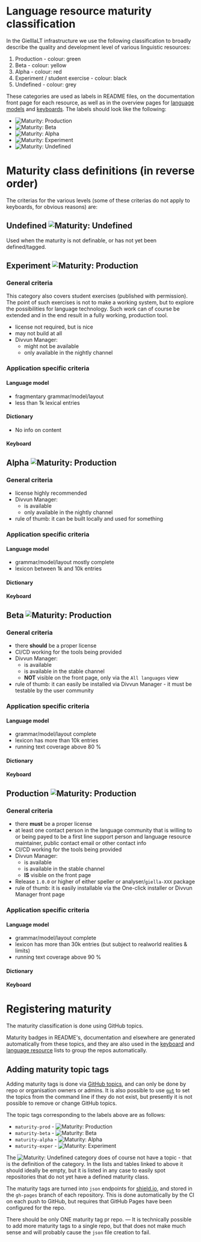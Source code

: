 # Language resource maturity classification

In the GielllaLT infrastructure we use the following classification to broadly describe the quality and development level of various linguistic resources:

1. Production - colour: green
1. Beta - colour: yellow
1. Alpha - colour: red
1. Experiment / student exercise - colour: black
1. Undefined - colour: grey

These categories are used as labels in README files, on the documentation front page for each resource, as well as in the overview pages for [language models](LanguageModels.md) and [keyboards](KeyboardLayouts.md). The labels should look like the following:

* ![Maturity: Production](https://img.shields.io/badge/Maturity-Production-brightgreen.svg)
* ![Maturity: Beta      ](https://img.shields.io/badge/Maturity-Beta-yellow.svg)
* ![Maturity: Alpha     ](https://img.shields.io/badge/Maturity-Alpha-red.svg)
* ![Maturity: Experiment](https://img.shields.io/badge/Maturity-Experiment-black.svg)
* ![Maturity: Undefined ](https://img.shields.io/badge/Maturity-Undefined-lightgrey.svg)

# Maturity class definitions (in reverse order)

The criterias for the various levels (some of these criterias do not apply to keyboards, for obvious reasons) are:

## Undefined ![Maturity: Undefined](https://img.shields.io/badge/Maturity-Undefined-lightgrey.svg)

Used when the maturity is not definable, or has not yet been defined/tagged.

## Experiment ![Maturity: Production](https://img.shields.io/badge/Maturity-Experiment-black.svg)

### General criteria

This category also covers student exercises (published with permission). The point of such exercises is not to make a working system, but to explore the possibilities for language technology. Such work can of course be extended and in the end result in a fully working, production tool.

* license not required, but is nice
* may not build at all
* Divvun Manager:
    * might not be available
    * only available in the nightly channel

### Application specific criteria

#### Language model
* fragmentary grammar/model/layout
* less than 1k lexical entries

#### Dictionary
* No info on content

#### Keyboard

## Alpha ![Maturity: Production](https://img.shields.io/badge/Maturity-Alpha-red.svg)

### General criteria
* license highly recommended
* Divvun Manager:
    * is available
    * only available in the nightly channel
* rule of thumb: it can be built locally and used for something

### Application specific criteria

#### Language model
* grammar/model/layout mostly complete
* lexicon between 1k and 10k entries

#### Dictionary

#### Keyboard


## Beta ![Maturity: Production](https://img.shields.io/badge/Maturity-Beta-yellow.svg)

### General criteria
* there **should** be a proper license
* CI/CD working for the tools being provided
* Divvun Manager:
    * is available
    * is available in the stable channel
    * **NOT** visible on the front page, only via the `All languages` view
* rule of thumb: it can easily be installed via Divvun Manager - it must be testable by the user community

### Application specific criteria

#### Language model
* grammar/model/layout complete
* lexicon has more than 10k entries
* running text coverage above 80 %

#### Dictionary

#### Keyboard

## Production ![Maturity: Production](https://img.shields.io/badge/Maturity-Production-rightgreen.svg)

### General criteria
* there **must** be a proper license
* at least one contact person in the language community that is willing to or being payed to be a first line support person and language resource maintainer, public contact email or other contact info
* CI/CD working for the tools being provided
* Divvun Manager:
    * is available
    * is available in the stable channel
    * **IS** visible on the front page
* Release `1.0.0` or higher of either speller or analyser/`giella-XXX` package
* rule of thumb: it is easily installable via the One-click installer or Divvun Manager front page

### Application specific criteria

#### Language model

* grammar/model/layout complete
* lexicon has more than 30k entries (but subject to realworld realities & limits)
* running text coverage above 90 %

#### Dictionary

#### Keyboard

# Registering maturity

The maturity classification is done using GitHub topics.

Maturity badges in README's, documentation and elsewhere are generated automatically from these topics, and they are also used in the [keyboard](keyboards/KeyboardLayouts.md) and [language resource](LanguageModels.md) lists to group the repos automatically.

## Adding maturity topic tags

Adding maturity tags is done via [GitHub topics](https://docs.github.com/en/github/administering-a-repository/managing-repository-settings/classifying-your-repository-with-topics), and can only be done by repo or organisation owners or admins. It is also possible to use [`gut`](https://giellalt.github.io/infra/GutUsageExamples.html#task-9-manage-topics-info) to set the topics from the command line if they do not exist, but presently it is not possible to remove or change GitHub topics.

The topic tags corresponding to the labels above are as follows:

* `maturity-prod`  - ![Maturity: Production](https://img.shields.io/badge/Maturity-Production-brightgreen.svg)
* `maturity-beta`  - ![Maturity: Beta      ](https://img.shields.io/badge/Maturity-Beta-yellow.svg)
* `maturity-alpha` - ![Maturity: Alpha     ](https://img.shields.io/badge/Maturity-Alpha-red.svg)
* `maturity-exper` - ![Maturity: Experiment](https://img.shields.io/badge/Maturity-Experiment-black.svg)

The ![Maturity: Undefined ](https://img.shields.io/badge/Maturity-Undefined-lightgrey.svg) category does of course not have a topic - that is the definition of the category. In the lists and tables linked to above it should ideally be empty, but it is listed in any case to easily spot repositories that do not yet have a defined maturity class.

The maturity tags are turned into `json` endpoints for [shield.io](https://shield.io), and stored in the `gh-pages` branch of each repository. This is done automatically by the CI on each push to GitHub, but requires that GitHub Pages have been configured for the repo.

There should be only ONE maturity tag pr repo. — It is technically possible to add more maturity tags to a single repo, but that does not make much sense and will probably cause the `json` file creation to fail.
